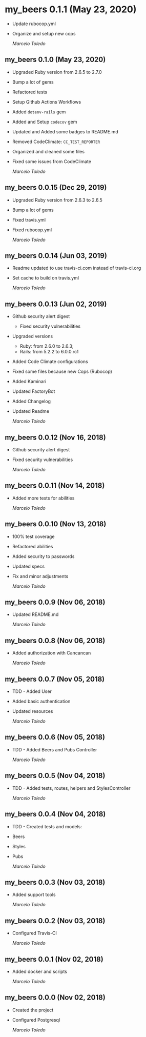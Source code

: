 # my_beers 0.1.1 (May 23, 2020)

* Update rubocop.yml
* Organize and setup new cops

  *Marcelo Toledo*

## my_beers 0.1.0 (May 23, 2020)

* Upgraded Ruby version from 2.6.5 to 2.7.0
* Bump a lot of gems
* Refactored tests
* Setup Github Actions Workflows
* Added `dotenv-rails` gem
* Added and Setup `codecov` gem
* Updated and Added some badges to README.md
* Removed CodeClimate: `CC_TEST_REPORTER`
* Organized and cleaned some files
* Fixed some issues from CodeClimate

  *Marcelo Toledo*

## my_beers 0.0.15 (Dec 29, 2019)

* Upgraded Ruby version from 2.6.3 to 2.6.5
* Bump a lot of gems
* Fixed travis.yml
* Fixed rubocop.yml

  *Marcelo Toledo*

## my_beers 0.0.14 (Jun 03, 2019)

* Readme updated to use travis-ci.com instead of travis-ci.org
* Set cache to build on travis.yml

  *Marcelo Toledo*

## my_beers 0.0.13 (Jun 02, 2019)

* Github security alert digest
  * Fixed security vulnerabilities
* Upgraded versions
  * Ruby: from 2.6.0 to 2.6.3;
  * Rails: from 5.2.2 to 6.0.0.rc1
* Added Code Climate configurations
* Fixed some files because new Cops (Rubocop)
* Added Kaminari
* Updated FactoryBot
* Added Changelog
* Updated Readme

  *Marcelo Toledo*

## my_beers 0.0.12 (Nov 16, 2018)

* Github security alert digest
* Fixed security vulnerabilities

  *Marcelo Toledo*

## my_beers 0.0.11 (Nov 14, 2018)

* Added more tests for abilities

  *Marcelo Toledo*

## my_beers 0.0.10 (Nov 13, 2018)

* 100% test coverage
* Refactored abilities
* Added security to passwords
* Updated specs
* Fix and minor adjustments

  *Marcelo Toledo*

## my_beers 0.0.9 (Nov 06, 2018)

* Updated README.md

  *Marcelo Toledo*

## my_beers 0.0.8 (Nov 06, 2018)

* Added authorization with Cancancan

  *Marcelo Toledo*

## my_beers 0.0.7 (Nov 05, 2018)

* TDD - Added User
* Added basic authentication
* Updated resources

  *Marcelo Toledo*

## my_beers 0.0.6 (Nov 05, 2018)

* TDD - Added Beers and Pubs Controller

  *Marcelo Toledo*

## my_beers 0.0.5 (Nov 04, 2018)

* TDD - Added tests, routes, helpers and StylesController

  *Marcelo Toledo*

## my_beers 0.0.4 (Nov 04, 2018)

* TDD - Created tests and models:
* Beers
* Styles
* Pubs

  *Marcelo Toledo*

## my_beers 0.0.3 (Nov 03, 2018)

* Added support tools

  *Marcelo Toledo*

## my_beers 0.0.2 (Nov 03, 2018)

* Configured Travis-CI

  *Marcelo Toledo*

## my_beers 0.0.1 (Nov 02, 2018)

* Added docker and scripts

  *Marcelo Toledo*

## my_beers 0.0.0 (Nov 02, 2018)

* Created the project
* Configured Postgresql

  *Marcelo Toledo*
